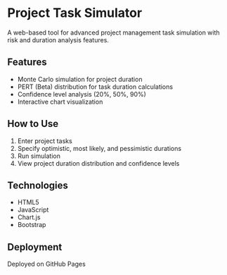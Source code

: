 # Project Task Simulator

A web-based tool for advanced project management task simulation with risk and duration analysis features.

## Features
- Monte Carlo simulation for project duration
- PERT (Beta) distribution for task duration calculations
- Confidence level analysis (20%, 50%, 90%)
- Interactive chart visualization

## How to Use
1. Enter project tasks
2. Specify optimistic, most likely, and pessimistic durations
3. Run simulation
4. View project duration distribution and confidence levels

## Technologies
- HTML5
- JavaScript
- Chart.js
- Bootstrap

## Deployment
Deployed on GitHub Pages
